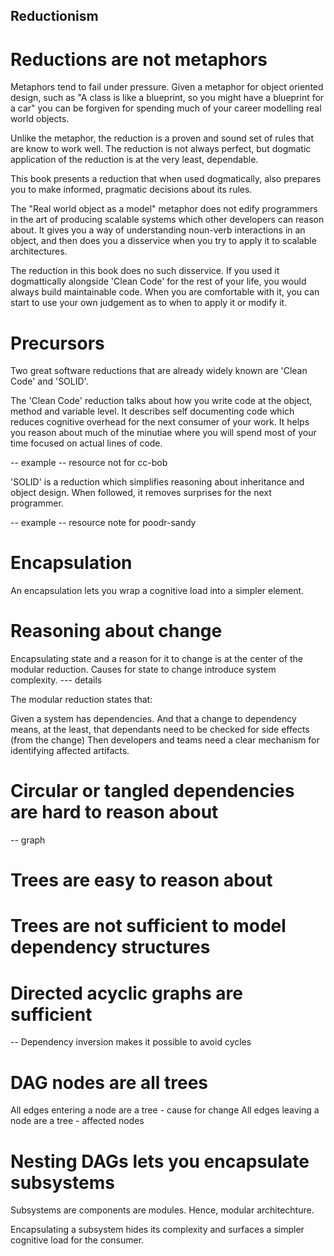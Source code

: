Reductionism
------------

Reductions are not metaphors
============================

Metaphors tend to fail under pressure. Given a metaphor for object oriented design, such as "A class is like a
blueprint, so you might have a blueprint for a car" you can be forgiven for spending much of your career modelling real
world objects.

Unlike the metaphor, the reduction is a proven and sound set of rules that are know to work well. The reduction is not
always perfect, but dogmatic application of the reduction is at the very least, dependable.

This book presents a reduction that when used dogmatically, also prepares you to make informed, pragmatic decisions
about its rules.

The "Real world object as a model" metaphor does not edify programmers in the art of producing scalable systems which
other developers can reason about. It gives you a way of understanding noun-verb interactions in an object, and then
does you a disservice when you try to apply it to scalable architectures.

The reduction in this book does no such disservice. If you used it dogmattically alongside 'Clean Code' for the rest of your life, you would
always build maintainable code. When you are comfortable with it, you can start to use your own judgement as to when to
apply it or modify it.

Precursors
==========

Two great software reductions that are already widely known are 'Clean Code' and 'SOLID'.

The 'Clean Code' reduction talks about how you write code at the object, method and variable level. It describes self documenting code which reduces cognitive overhead for the next consumer of your work. It helps you reason about much of the minutiae where you will spend most of your time focused on actual lines of code.

-- example
-- resource not for cc-bob

'SOLID' is a reduction which simplifies reasoning about inheritance and object design. When followed, it removes
surprises for the next programmer.

-- example
-- resource note for poodr-sandy

Encapsulation
=============

An encapsulation lets you wrap a cognitive load into a simpler element.

Reasoning about change
======================

Encapsulating state and a reason for it to change is at the center of the modular reduction. Causes for state to change
introduce system complexity. --- details

The modular reduction states that:

Given a system has dependencies.
And that a change to dependency means, at the least, that dependants need to be checked for side effects (from the change)
Then developers and teams need a clear mechanism for identifying affected artifacts.

Circular or tangled dependencies are hard to reason about
=========================================================

-- graph

Trees are easy to reason about
==============================


Trees are not sufficient to model dependency structures
=======================================================

Directed acyclic graphs are sufficient
======================================

-- Dependency inversion makes it possible to avoid cycles

DAG nodes are all trees
=======================

All edges entering a node are a tree - cause for change
All edges leaving a node are a tree - affected nodes


Nesting DAGs lets you encapsulate subsystems
============================================

Subsystems are components are modules. Hence, modular architechture.

Encapsulating a subsystem hides its complexity and surfaces a simpler cognitive load for the consumer.

